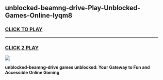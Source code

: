 
## unblocked-beamng-drive-Play-Unblocked-Games-Online-lyqm8
<h3>
<a href="https://premium76.site?title=unblocked-beamng-drive&ref=25A">CLICK TO PLAY</a></h3>
<hr>

<h3>
<a href="https://premium76.site?title=unblocked-beamng-drive&ref=25A">CLICK 2 PLAY</a>
  
</h3>

<a href="https://premium76.site?title=unblocked-beamng-drive&ref=25A"><img src="https://clearcache.store/games.png"></a>


**unblocked-beamng-drive games unblocked: Your Gateway to Fun and Accessible Online Gaming**
